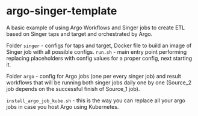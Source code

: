 # argo-singer-template

A basic example of using Argo Workflows and Singer jobs to create ETL based on Singer taps and target and orchestrated by Argo.

Folder `singer` - configs for taps and target, Docker file to build an image of Singer job with all possible configs. `run.sh` - main entry point performing replacing placeholders with config values for a proper config, next starting it.

Folder `argo` - config for Argo jobs (one per every singer job) and result workflows that will be running both singer jobs daily one by one (Source_2 job depends on the successful finish of Source_1 job).

`install_argo_job_kube.sh` - this is the way you can replace all your argo jobs in case you host Argo using Kubernetes.
